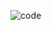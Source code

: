 ![code](https://user-images.githubusercontent.com/93636117/197222350-921fdec1-2757-4157-b0f2-70bef25c8696.png)
